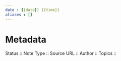 ```yaml
---
date : {{date}} {{time}}
aliases : []
---
```


# Metadata
Status ::
Note Type ::
Source URL ::
Author ::
Topics ::